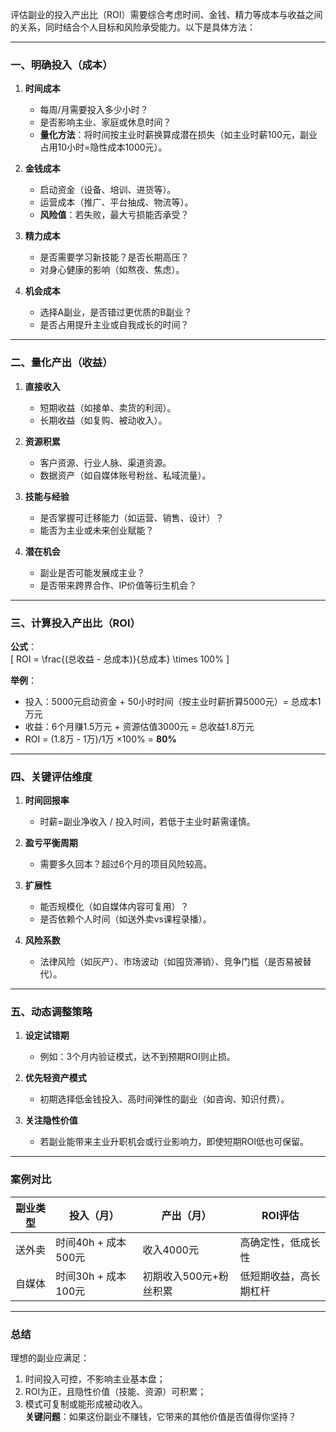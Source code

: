 评估副业的投入产出比（ROI）需要综合考虑时间、金钱、精力等成本与收益之间的关系，同时结合个人目标和风险承受能力。以下是具体方法：

---

### **一、明确投入（成本）**
1. **时间成本**  
   - 每周/月需要投入多少小时？
   - 是否影响主业、家庭或休息时间？
   - **量化方法**：将时间按主业时薪换算成潜在损失（如主业时薪100元，副业占用10小时=隐性成本1000元）。

2. **金钱成本**  
   - 启动资金（设备、培训、进货等）。
   - 运营成本（推广、平台抽成、物流等）。
   - **风险值**：若失败，最大亏损能否承受？

3. **精力成本**  
   - 是否需要学习新技能？是否长期高压？
   - 对身心健康的影响（如熬夜、焦虑）。

4. **机会成本**  
   - 选择A副业，是否错过更优质的B副业？
   - 是否占用提升主业或自我成长的时间？

---

### **二、量化产出（收益）**
1. **直接收入**  
   - 短期收益（如接单、卖货的利润）。
   - 长期收益（如复购、被动收入）。

2. **资源积累**  
   - 客户资源、行业人脉、渠道资源。
   - 数据资产（如自媒体账号粉丝、私域流量）。

3. **技能与经验**  
   - 是否掌握可迁移能力（如运营、销售、设计）？
   - 能否为主业或未来创业赋能？

4. **潜在机会**  
   - 副业是否可能发展成主业？
   - 是否带来跨界合作、IP价值等衍生机会？

---

### **三、计算投入产出比（ROI）**
**公式**：  
\[ ROI = \frac{(总收益 - 总成本)}{总成本} \times 100\% \]

**举例**：  
- 投入：5000元启动资金 + 50小时时间（按主业时薪折算5000元）= 总成本1万元  
- 收益：6个月赚1.5万元 + 资源估值3000元 = 总收益1.8万元  
- ROI = (1.8万 - 1万)/1万 ×100% = **80%**

---

### **四、关键评估维度**
1. **时间回报率**  
   - 时薪=副业净收入 / 投入时间，若低于主业时薪需谨慎。

2. **盈亏平衡周期**  
   - 需要多久回本？超过6个月的项目风险较高。

3. **扩展性**  
   - 能否规模化（如自媒体内容可复用）？  
   - 是否依赖个人时间（如送外卖vs课程录播）。

4. **风险系数**  
   - 法律风险（如灰产）、市场波动（如囤货滞销）、竞争门槛（是否易被替代）。

---

### **五、动态调整策略**
1. **设定试错期**  
   - 例如：3个月内验证模式，达不到预期ROI则止损。

2. **优先轻资产模式**  
   - 初期选择低金钱投入、高时间弹性的副业（如咨询、知识付费）。

3. **关注隐性价值**  
   - 若副业能带来主业升职机会或行业影响力，即使短期ROI低也可保留。

---

### **案例对比**
| **副业类型** | **投入（月）**       | **产出（月）**       | **ROI评估**              |  
|--------------|---------------------|----------------------|--------------------------|  
| 送外卖       | 时间40h + 成本500元 | 收入4000元           | 高确定性，低成长性       |  
| 自媒体       | 时间30h + 成本100元 | 初期收入500元+粉丝积累 | 低短期收益，高长期杠杆   |  

---

### **总结**  
理想的副业应满足：  
1. 时间投入可控，不影响主业基本盘；  
2. ROI为正，且隐性价值（技能、资源）可积累；  
3. 模式可复制或能形成被动收入。  
**关键问题**：如果这份副业不赚钱，它带来的其他价值是否值得你坚持？

